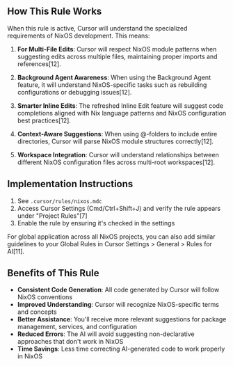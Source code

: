 ## How This Rule Works

When this rule is active, Cursor will understand the specialized requirements of NixOS development. This means:

1. **For Multi-File Edits**: Cursor will respect NixOS module patterns when suggesting edits across multiple files, maintaining proper imports and references[12].

2. **Background Agent Awareness**: When using the Background Agent feature, it will understand NixOS-specific tasks such as rebuilding configurations or debugging issues[12].

3. **Smarter Inline Edits**: The refreshed Inline Edit feature will suggest code completions aligned with Nix language patterns and NixOS configuration best practices[12].

4. **Context-Aware Suggestions**: When using @-folders to include entire directories, Cursor will parse NixOS module structures correctly[12].

5. **Workspace Integration**: Cursor will understand relationships between different NixOS configuration files across multi-root workspaces[12].

## Implementation Instructions

1. See `.cursor/rules/nixos.mdc`
2. Access Cursor Settings (Cmd/Ctrl+Shift+J) and verify the rule appears under "Project Rules"[7]
3. Enable the rule by ensuring it's checked in the settings

For global application across all NixOS projects, you can also add similar guidelines to your Global Rules in Cursor Settings > General > Rules for AI[11].

## Benefits of This Rule

- **Consistent Code Generation**: All code generated by Cursor will follow NixOS conventions
- **Improved Understanding**: Cursor will recognize NixOS-specific terms and concepts
- **Better Assistance**: You'll receive more relevant suggestions for package management, services, and configuration
- **Reduced Errors**: The AI will avoid suggesting non-declarative approaches that don't work in NixOS
- **Time Savings**: Less time correcting AI-generated code to work properly in NixOS
